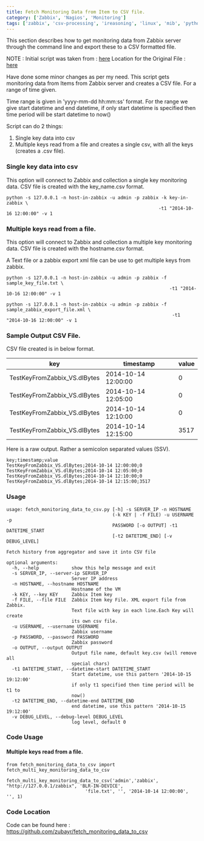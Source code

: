 ```yaml
---
title: Fetch Monitoring Data from Item to CSV file.
category: ['Zabbix', 'Nagios', 'Monitoring']
tags: ['zabbix', 'csv-processing', 'ireasoning', 'linux', 'mib', 'python', 'nagios', 'monitoring']
---
```

This section describes how to get monitoring data from Zabbix server through the command line and export these to a CSV formatted file.

NOTE : Initial script was taken from : [here](http://doc.bonfire-project.eu/R2/monitoring/bonfire_monitoring_data_to_csv.html)
Location for the Original File : [here](http://doc.bonfire-project.eu/R2/_static/scripts/fetch_items_to_csv.py)

Have done some minor changes as per my need.
This script gets monitoring data from Items from Zabbix server and creates a CSV file. For a range of time given. 

Time range is given in 'yyyy-mm-dd hh:mm:ss' format. For the range we give start datetime and end datetime, if only start datetime is specified then time period will be start datetime to now()

Script can do 2 things:

1. Single key data into csv
2. Multiple keys read from a file and creates a single csv, with all the keys (creates a <hostname>.csv file).


###  Single key data into csv
This option will connect to Zabbix and collection a single key monitoring data.
CSV file is created with the key_name.csv format.

    python -s 127.0.0.1 -n host-in-zabbix -u admin -p zabbix -k key-in-zabbix \
                                                            -t1 "2014-10-16 12:00:00" -v 1 

###  Multiple keys read from a file.
This option will connect to Zabbix and collection a multiple key monitoring data.
CSV file is created with the hostname.csv format. 

A Text file or a zabbix export xml file can be use to get multiple keys from zabbix.

    python -s 127.0.0.1 -n host-in-zabbix -u admin -p zabbix -f sample_key_file.txt \
                                                                -t1 "2014-10-16 12:00:00" -v 1 
                                                                
    python -s 127.0.0.1 -n host-in-zabbix -u admin -p zabbix -f sample_zabbix_export_file.xml \
                                                                 -t1 "2014-10-16 12:00:00" -v 1

###  Sample Output CSV File.
CSV file created is in below format.

key|timestamp|value
------|------|------
TestKeyFromZabbix_VS.dlBytes|2014-10-14 12:00:00|0
TestKeyFromZabbix_VS.dlBytes|2014-10-14 12:05:00|0
TestKeyFromZabbix_VS.dlBytes|2014-10-14 12:10:00|0
TestKeyFromZabbix_VS.dlBytes|2014-10-14 12:15:00|3517

Here is a raw output. Rather a semicolon separated values (SSV).

    key;timestamp;value
    TestKeyFromZabbix_VS.dlBytes;2014-10-14 12:00:00;0
    TestKeyFromZabbix_VS.dlBytes;2014-10-14 12:05:00;0
    TestKeyFromZabbix_VS.dlBytes;2014-10-14 12:10:00;0
    TestKeyFromZabbix_VS.dlBytes;2014-10-14 12:15:00;3517
 
 
###  Usage 

    usage: fetch_monitoring_data_to_csv.py [-h] -s SERVER_IP -n HOSTNAME
                                           (-k KEY | -f FILE) -u USERNAME -p
                                           PASSWORD [-o OUTPUT] -t1 DATETIME_START
                                           [-t2 DATETIME_END] [-v DEBUG_LEVEL]
    
    Fetch history from aggregator and save it into CSV file
    
    optional arguments:
      -h, --help            show this help message and exit
      -s SERVER_IP, --server-ip SERVER_IP
                            Server IP address
      -n HOSTNAME, --hostname HOSTNAME
                            Hostname of the VM
      -k KEY, --key KEY     Zabbix Item key
      -f FILE, --file FILE  Zabbix Item key File. XML export file from Zabbix.
                            Text file with key in each line.Each Key will create
                            its own csv file.
      -u USERNAME, --username USERNAME
                            Zabbix username
      -p PASSWORD, --password PASSWORD
                            Zabbix password
      -o OUTPUT, --output OUTPUT
                            Output file name, default key.csv (will remove all
                            special chars)
      -t1 DATETIME_START, --datetime-start DATETIME_START
                            Start datetime, use this pattern '2014-10-15 19:12:00'
                            if only t1 specified then time period will be t1 to
                            now()
      -t2 DATETIME_END, --datetime-end DATETIME_END
                            end datetime, use this pattern '2014-10-15 19:12:00'
      -v DEBUG_LEVEL, --debug-level DEBUG_LEVEL
                            log level, default 0

###  Code Usage

####  Multiple keys read from a file.

    from fetch_monitoring_data_to_csv import fetch_multi_key_monitoring_data_to_csv
    
    fetch_multi_key_monitoring_data_to_csv('admin','zabbix', "http://127.0.0.1/zabbix", 'BLR-IN-DEVICE',
                                 'file.txt', '', '2014-10-14 12:00:00', '', 1)

###  Code Location
Code can be found here : <https://github.com/zubayr/fetch_monitoring_data_to_csv>
